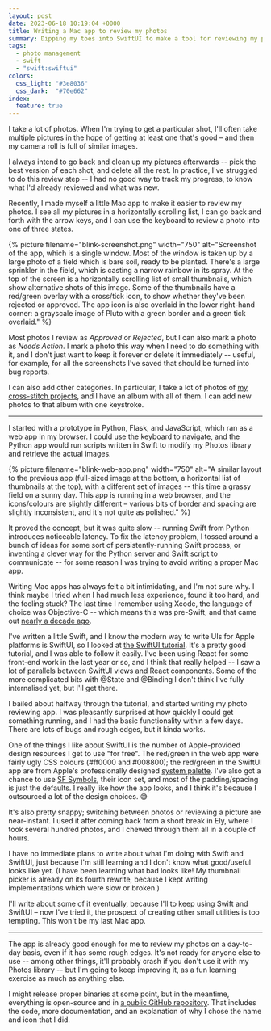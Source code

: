 ```yaml
---
layout: post
date: 2023-06-18 10:19:04 +0000
title: Writing a Mac app to review my photos
summary: Dipping my toes into SwiftUI to make a tool for reviewing my photos with just the keyboard.
tags:
  - photo management
  - swift
  - "swift:swiftui"
colors:
  css_light: "#3e8036"
  css_dark:  "#70e662"
index:
  feature: true
---
```


I take a lot of photos.
When I'm trying to get a particular shot, I'll often take multiple pictures in the hope of getting at least one that's good – and then my camera roll is full of similar images.

I always intend to go back and clean up my pictures afterwards -- pick the best version of each shot, and delete all the rest.
In practice, I've struggled to do this review step -- I had no good way to track my progress, to know what I'd already reviewed and what was new.

Recently, I made myself a little Mac app to make it easier to review my photos. I see all my pictures in a horizontally scrolling list, I can go back and forth with the arrow keys, and I can use the keyboard to review a photo into one of three states.

{%
  picture
  filename="blink-screenshot.png"
  width="750"
  alt="Screenshot of the app, which is a single window. Most of the window is taken up by a large photo of a field which is bare soil, ready to be planted. There's a large sprinkler in the field, which is casting a narrow rainbow in its spray. At the top of the screen is a horizontally scrolling list of small thumbnails, which show alternative shots of this image. Some of the thumbnails have a red/green overlay with a cross/tick icon, to show whether they've been rejected or approved. The app icon is also overlaid in the lower right-hand corner: a grayscale image of Pluto with a green border and a green tick overlaid."
%}

Most photos I review as *Approved* or *Rejected*, but I can also mark a photo as *Needs Action*.
I mark a photo this way when I need to do something with it, and I don't just want to keep it forever or delete it immediately -- useful, for example, for all the screenshots I've saved that should be turned into bug reports.

I can also add other categories.
In particular, I take a lot of photos of [my cross-stitch projects][cross-stitch], and I have an album with all of them.
I can add new photos to that album with one keystroke.

[cross-stitch]: /tags/cross-stitch/

---

I started with a prototype in Python, Flask, and JavaScript, which ran as a web app in my browser.
I could use the keyboard to navigate, and the Python app would run scripts written in Swift to modify my Photos library and retrieve the actual images.

{%
  picture
  filename="blink-web-app.png"
  width="750"
  alt="A similar layout to the previous app (full-sized image at the bottom, a horizontal list of thumbnails at the top), with a different set of images -- this time a grassy field on a sunny day. This app is running in a web browser, and the icons/colours are slightly different – various bits of border and spacing are slightly inconsistent, and it's not quite as polished."
%}

It proved the concept, but it was quite slow -- running Swift from Python introduces noticeable latency.
To fix the latency problem, I tossed around a bunch of ideas for some sort of persistently-running Swift process, or inventing a clever way for the Python server and Swift script to communicate -- for some reason I was trying to avoid writing a proper Mac app.

Writing Mac apps has always felt a bit intimidating, and I'm not sure why.
I think maybe I tried when I had much less experience, found it too hard, and the feeling stuck?
The last time I remember using Xcode, the language of choice was Objective-C -- which means this was pre-Swift, and that came out [nearly a decade ago][swift_history].

I've written a little Swift, and I know the modern way to write UIs for Apple platforms is SwiftUI, so I looked at [the SwiftUI tutorial][tutorial].
It's a pretty good tutorial, and I was able to follow it easily.
I've been using React for some front-end work in the last year or so, and I think that really helped -- I saw a lot of parallels between SwiftUI views and React components.
Some of the more complicated bits with @State and @Binding I don't think I've fully internalised yet, but I'll get there.

I bailed about halfway through the tutorial, and started writing my photo reviewing app.
I was pleasantly surprised at how quickly I could get something running, and I had the basic functionality within a few days.
There are lots of bugs and rough edges, but it kinda works.

One of the things I like about SwiftUI is the number of Apple-provided design resources I get to use "for free".
The red/green in the web app were fairly ugly CSS colours (#ff0000 and #008800); the red/green in the SwiftUI app are from Apple's professionally designed [system palette].
I've also got a chance to use [SF Symbols], their icon set, and most of the padding/spacing is just the defaults.
I really like how the app looks, and I think it's because I outsourced a lot of the design choices. 😅

[system palette]: https://developer.apple.com/design/human-interface-guidelines/color
[SF Symbols]: https://developer.apple.com/sf-symbols/

It's also pretty snappy; switching between photos or reviewing a picture are near-instant.
I used it after coming back from a short break in Ely, where I took several hundred photos, and I chewed through them all in a couple of hours.

I have no immediate plans to write about what I'm doing with Swift and SwiftUI, just because I'm still learning and I don't know what good/useful looks like yet.
(I have been learning what bad looks like!
My thumbnail picker is already on its fourth rewrite, because I kept writing implementations which were slow or broken.)

I'll write about some of it eventually, because I'll to keep using Swift and SwiftUI – now I've tried it, the prospect of creating other small utilities is too tempting.
This won't be my last Mac app.

[swift_history]: https://en.wikipedia.org/wiki/Swift_(programming_language)#History
[tutorial]: https://developer.apple.com/tutorials/swiftui

---

The app is already good enough for me to review my photos on a day-to-day basis, even if it has some rough edges.
It's not ready for anyone else to use -- among other things, it'll probably crash if you don't use it with my Photos library -- but I'm going to keep improving it, as a fun learning exercise as much as anything else.

I might release proper binaries at some point, but in the meantime, everything is open-source and in [a public GitHub repository][github].
That includes the code, more documentation, and an explanation of why I chose the name and icon that I did.

[github]: https://github.com/alexwlchan/blink-photo-reviewer
